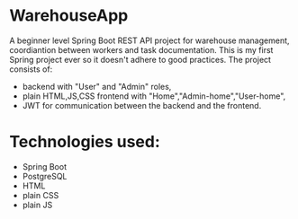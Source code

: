 # WarehouseApp
A beginner level Spring Boot REST API project for warehouse management, coordiantion between workers and task documentation. This is my first Spring project ever so it doesn't adhere to good practices.
The project consists of:
* backend with "User" and "Admin" roles,
* plain HTML,JS,CSS frontend with "Home","Admin-home","User-home",
* JWT for communication between the backend and the frontend.
# Technologies used:
* Spring Boot
* PostgreSQL
* HTML
* plain CSS
* plain JS
